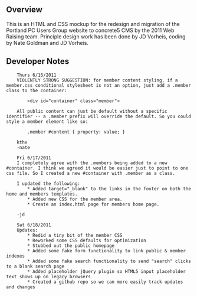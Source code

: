 ## Overview

This is an HTML and CSS mockup for the redesign and migration of the Portland PC Users Group website to concrete5 CMS by the 2011 Web Raising team. Principle design work has been done by JD Vorheis, coding by Nate Goldman and JD Vorheis.

## Developer Notes

		Thurs 6/16/2011
		VIOLENTLY STRONG SUGGESTION: for member content styling, if a member.css conditional stylesheet is not an option, just add a .member class to the container:

			<div id="container" class="member">

		All public content can just be default without a specific identifier -- a .member prefix will override the default. So you could style a member element like so:

			.member #content { property: value; }

		kthx
		-nate

		Fri 6/17/2011
		I completely agree with the .members being added to a new #container. I think we agreed it would be easier just to point to one css file. So I created a new #container with .member as a class. 

		I updated the following:
			* Added target="_blank" to the links in the footer on both the home and members templates. 
			* Added new CSS for the member area.
			* Create an index.html page for members home page. 

		-jd

		Sat 6/18/2011
		Updates:
			* Redid a tiny bit of the member CSS
			* Reworked some CSS defaults for optimization
			* Stubbed out the public homepage
			* Added some fake form functionality to link public & member indexes
			* Added some fake search functionality to send "search" clicks to a blank search page
			* Added placeholder jQuery plugin so HTML5 input placeholder text shows up on legacy browsers
			* Created a github repo so we can more easily track updates and changes